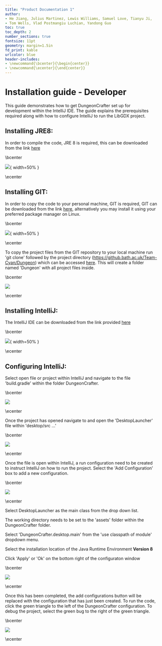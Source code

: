 ```yaml
---
title: "Product Documentation 1"
author: 
- He Jiang, Julius Martinez, Lewis Williams, Samuel Love, Tianyu Ji, 
- Tom Wells, Vlad Postmangiu Luchian, Yandong Guo
toc: true
toc_depth: 2
number_sections: true
fontsize: 11pt
geometry: margin=1.5in
fd_print: kable
urlcolor: blue
header-includes:
- \newcommand{\bcenter}{\begin{center}}
- \newcommand{\ecenter}{\end{center}}
---
```


# Installation guide - Developer

This guide demonstrates how to get DungeonCrafter set up for development within the IntelliJ IDE. The guide explains the prerequisites required along with how to configure IntelliJ to run the LibGDX project.



## Installing JRE8:

In order to compile the code, JRE 8 is required, this can be downloaded from the link [here](https://www.oracle.com/java/technologies/javase-jre8-downloads.html)

\bcenter

![](./images/Java-Logo.png){ width=50% }

\ecenter



## Installing GIT:

In order to copy the code to your personal machine, GIT is required, GIT can be downloaded from the link 
[here](https://git-scm.com/downloads), alternatively you may install it using your preferred package manager on Linux.

\bcenter

![](./images/logo2.png){ width=50% }

\ecenter



To copy the project files from the GIT repository to your local machine run 'git clone' followed by the project directory (https://github.bath.ac.uk/Team-Cyan/Dungeon) which can be accessed [here](https://github.bath.ac.uk/Team-Cyan/Dungeon). This will create a folder named 'Dungeon' with all project files inside.

\bcenter

![](./images/clone.png)

\ecenter



## Installing IntelliJ:

The IntelliJ IDE can be downloaded from the link provided
[here](https://www.jetbrains.com/idea/download/)

\bcenter

![](./images/logo.png){ width=50% }

\ecenter



## Configuring IntelliJ:

Select open file or project within IntelliJ and navigate to the file 'build.gradle' within the folder DungeonCrafter.

\bcenter

![](./images/open.png)

\ecenter



Once the project has opened navigate to and open the 'DesktopLauncher' file within 'desktop/src ...'

\bcenter

![](./images/DesktopLauncher.png)

\ecenter



Once the file is open within IntelliJ, a run configuration need to be created to instruct IntelliJ on how to run the project. Select the 'Add Configuration' box to add a new configuration.

\bcenter

![](./images/addconfig.png)

\ecenter




Select DesktopLauncher as the main class from the drop down list.

The working directory needs to be set to the 'assets' folder within the DungeonCrafter folder.

Select 'DungeonCrafter.desktop.main' from the 'use classpath of module' dropdown menu.

Select the installation location of the Java Runtime Environment <b>Version 8</b>

Click 'Apply' or 'Ok' on the bottom right of the configuraton window

\bcenter

![](./images/configurations.png)

\ecenter



Once this has been completed, the add configurations button will be replaced with the configuration that has just been created. To run the code, click the green triangle to the left of the DungeonCrafter configuration. To debug the project, select the green bug to the right of the green triangle.

\bcenter

![](./images/runbutton.png)

\ecenter




